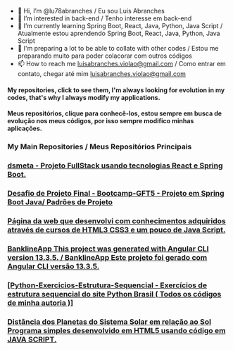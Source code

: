 - 👋 Hi, I’m @lu78abranches / Eu sou Luis Abranches
- 👀 I’m interested in back-end / Tenho interesse em back-end
- 🌱 I’m currently learning Spring Boot, React, Java, Python, Java Script / Atualmente estou aprendendo Spring Boot, React, Java, Python, Java Script
- 💞️ I'm preparing a lot to be able to collate with other codes / Estou me preparando muito para poder colacorar com outros códigos
- 📫 How to reach me luisabranches.violao@gmail.com / Como entrar em contato, chegar até mim luisabranches.violao@gmail.com

#### My repositories, click to see them, I'm always looking for evolution in my codes, that's why I always modify my applications. 
#### Meus repositórios, clique para conhecê-los, estou sempre em busca de evolução nos meus códigos, por isso sempre modifico minhas aplicações.

### My Main Repositories / Meus Repositórios Principais

### [dsmeta - Projeto FullStack usando tecnologias React e Spring Boot.](https://github.com/lu78abranches/dsmeta)
### [Desafio de Projeto Final - Bootcamp-GFT5 - Projeto em Spring Boot Java/ Padrões de Projeto ](https://github.com/lu78abranches/Exp-Padr-De-Projetos-Java-Desafio2)
### [Página da web que desenvolvi com conhecimentos adquiridos através de cursos de HTML3 CSS3 e um pouco de Java Script.](https://github.com/lu78abranches/luis-site)
### [BanklineApp This project was generated with Angular CLI version 13.3.5. / BanklineApp Este projeto foi gerado com Angular CLI versão 13.3.5.](https://github.com/lu78abranches/bankline-app)
### [[Python-Exercicios-Estrutura-Sequencial - Exercícios de estrutura sequencial do site Python Brasil ( Todos os códigos de minha autoria )]](https://github.com/lu78abranches/Python-Exercicios-Estrutura-Sequencial)
### [Distância dos Planetas do Sistema Solar em relação ao Sol Programa simples desenvolvido em HTML5 usando código em JAVA SCRIPT.](https://github.com/lu78abranches/planetas)





